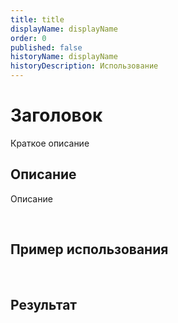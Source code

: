 ```yaml
---
title: title
displayName: displayName
order: 0
published: false
historyName: displayName
historyDescription: Использование
---
```


# Заголовок

Краткое описание

## Описание

Описание

<br/>

## Пример использования

<br/>

## Результат
